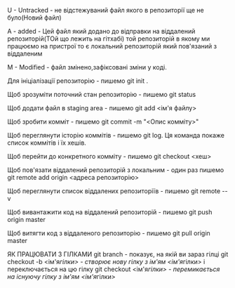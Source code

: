 U - Untracked - не відстежуваний файл якого в репозиторії ще не було(Новий файл)

A - added - Цей файл який додано до відправки на віддалений репозиторій(ТОй що лежить на гітхабі)
той репозиторій в якому ми працюємо на пристрої то є локальний репозиторій який пов'язаний з
віддаленим

M - Modified - файл змінено,зафіксовані зміни у коді.

Для ініціалізації репозиторію - пишемо git init .

Щоб зрозуміти поточний стан репозиторію - пишемо git status

Щоб додати файл в staging area - пишемо git add <ім'я файлу>

Щоб зробити комміт - пишемо git commit -m "<Опис комміту>"

Щоб переглянути історію коммітів - пишемо git log. Ця команда покаже список коммітів і їх хешів.

Щоб перейти до конкретного комміту - пишемо git checkout <хеш>

Щоб пов'язати віддалений репозиторій з локальним - один раз пишемо git remote add origin <адреса
репозиторію>

Щоб переглянути список віддалених репозиторіїв - пишемо git remote --v

Щоб вивантажити код на віддалений репозиторій - пишемо git push origin master

Щоб витягти код з віддаленого репозиторію - пишемо git pull origin master

ЯК ПРАЦЮВАТИ З ГІЛКАМИ git branch - показує, на якій ви зараз гілці git checkout -b <ім'я*гілки> -
створює нову гілку з ім'ям <ім'я*гілки> і переключається на цю гілку git checkout <ім'я*гілки> -
перемикається на існуючу гілку з ім'ям <ім'я*гілки>
